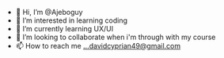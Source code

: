 - 👋 Hi, I’m @Ajeboguy
- 👀 I’m interested in learning coding
- 🌱 I’m currently learning UX/UI
- 💞️ I’m looking to collaborate when i'm through with my course
- 📫 How to reach me ...davidcyprian49@gmail.com

<!---
Ajeboguy/Ajeboguy is a ✨ special ✨ repository because its `README.md` (this file) appears on your GitHub profile.
You can click the Preview link to take a look at your changes.
--->
